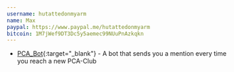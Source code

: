 ```yaml
---
username: hutattedonmyarm
name: Max
paypal: https://www.paypal.me/hutattedonmyarm
bitcoin: 1M7jWef9DT3Dc5y5aemec99NUuPnAzkqkn
---
```


* [PCA_Bot](https://beta.unsweets.net/@PCA_Bot){:target="_blank"} - A bot that sends you a mention every time you reach a new PCA-Club
